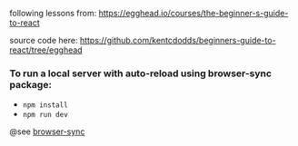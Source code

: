 following lessons from: https://egghead.io/courses/the-beginner-s-guide-to-react

source code here: https://github.com/kentcdodds/beginners-guide-to-react/tree/egghead

### To run a local server with auto-reload using browser-sync package:
* ``npm install`` 
* ``npm run dev``

@see [browser-sync](https://browsersync.io/docs/command-line)